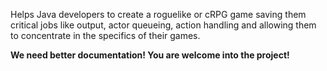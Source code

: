 Helps Java developers to create a roguelike or cRPG game saving them critical jobs like output, actor queueing, action handling and allowing them to concentrate in the specifics of their games.

**We need better documentation! You are welcome into the project!**